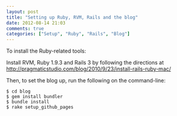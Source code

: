 ```yaml
---
layout: post
title: "Setting up Ruby, RVM, Rails and the blog"
date: 2012-08-14 21:03
comments: true
categories: ["Setup", "Ruby", "Rails", "Blog"]
---
```


To install the Ruby-related tools:

Install RVM, Ruby 1.9.3 and Rails 3 by following the directions at <http://pragmaticstudio.com/blog/2010/9/23/install-rails-ruby-mac/>

Then, to set the blog up, run the following on the command-line:

    $ cd blog
    $ gem install bundler
    $ bundle install
    $ rake setup_github_pages